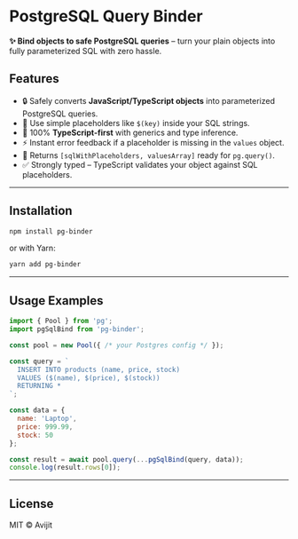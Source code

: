 # PostgreSQL Query Binder
**✨ Bind objects to safe PostgreSQL queries** – turn your plain objects into fully parameterized SQL with zero hassle.


## Features
- 🔒 Safely converts **JavaScript/TypeScript objects** into parameterized PostgreSQL queries.
- 🧩 Use simple placeholders like `$(key)` inside your SQL strings.  
- 📝 100% **TypeScript-first** with generics and type inference.  
- ⚡ Instant error feedback if a placeholder is missing in the `values` object.  
- 🎯 Returns `[sqlWithPlaceholders, valuesArray]` ready for `pg.query()`.  
- ✅ Strongly typed – TypeScript validates your object against SQL placeholders.  

---

## Installation

```bash
npm install pg-binder
```

or with Yarn:

```bash
yarn add pg-binder
```

---

## Usage Examples

```js
import { Pool } from 'pg';
import pgSqlBind from 'pg-binder';

const pool = new Pool({ /* your Postgres config */ });

const query = `
  INSERT INTO products (name, price, stock)
  VALUES ($(name), $(price), $(stock))
  RETURNING *
`;

const data = {
  name: 'Laptop',
  price: 999.99,
  stock: 50
};

const result = await pool.query(...pgSqlBind(query, data));
console.log(result.rows[0]);
```

---

## License

MIT © Avijit
